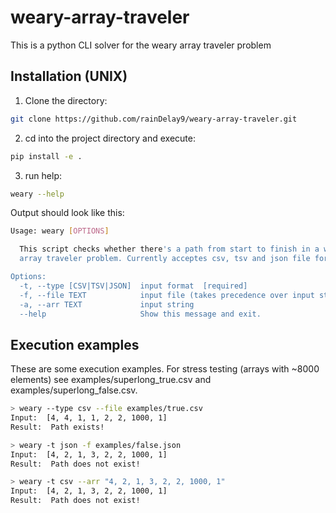 # weary-array-traveler
This is a python CLI solver for the weary array traveler problem

## Installation (UNIX)

1. Clone the directory:
```bash
git clone https://github.com/rainDelay9/weary-array-traveler.git
```

2. cd into the project directory and execute:
```bash
pip install -e .
```

3. run help:
```bash
weary --help
```

Output should look like this:
```bash
Usage: weary [OPTIONS]

  This script checks whether there's a path from start to finish in a weary
  array traveler problem. Currently acceptes csv, tsv and json file formats.

Options:
  -t, --type [CSV|TSV|JSON]  input format  [required]
  -f, --file TEXT            input file (takes precedence over input string)
  -a, --arr TEXT             input string
  --help                     Show this message and exit.
```

## Execution examples

These are some execution examples. For stress testing (arrays with ~8000 elements) see examples/superlong_true.csv and examples/superlong_false.csv.

```bash
> weary --type csv --file examples/true.csv
Input:  [4, 4, 1, 1, 2, 2, 1000, 1]
Result:  Path exists!
```


```bash
> weary -t json -f examples/false.json
Input:  [4, 2, 1, 3, 2, 2, 1000, 1]
Result:  Path does not exist!
```

```bash
> weary -t csv --arr "4, 2, 1, 3, 2, 2, 1000, 1"
Input:  [4, 2, 1, 3, 2, 2, 1000, 1]
Result:  Path does not exist!
```

